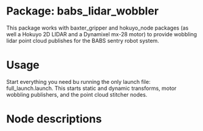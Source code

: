 # Package: babs_lidar_wobbler

This package works with baxter_gripper and hokuyo_node packages (as well a Hokuyo 2D LIDAR and a Dynamixel mx-28 motor) to provide wobbling lidar point cloud publishes for the BABS sentry robot system.


# Usage
Start everything you need bu running the only launch file: full_launch.launch. This starts static and dynamic transforms, motor wobbling publishers, and the point cloud stitcher nodes.

# Node descriptions

